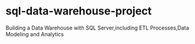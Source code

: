 # sql-data-warehouse-project
Building a Data Warehouse with SQL Server,including ETL Processes,Data Modeling and Analytics
